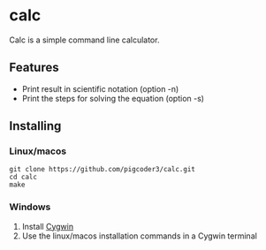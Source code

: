 # calc

Calc is a simple command line calculator.

## Features

 - Print result in scientific notation (option -n)
 - Print the steps for solving the equation (option -s)

## Installing

### Linux/macos
```
git clone https://github.com/pigcoder3/calc.git
cd calc
make
```

### Windows

1. Install [Cygwin](https://www.cygwin.com/)
2. Use the linux/macos installation commands in a Cygwin terminal
